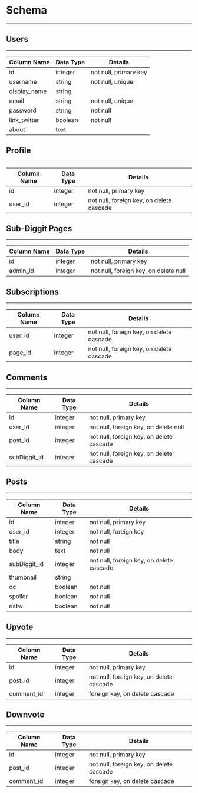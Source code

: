 # Schema
---
## Users
---
| Column Name  | Data Type | Details |
| ------------- | ------------- | ------------- |
| id | integer | not null, primary key |
| username | string | not null, unique |
| display_name | string  | |
| email | string | not null, unique |
| password | string | not null |
| link_twitter | boolean | not null |
| about | text | |

## Profile
---
| Column Name  | Data Type | Details |
| ------------- | ------------- | ------------- |
| id | integer | not null, primary key |
| user_id | integer | not null, foreign key, on delete cascade |

## Sub-Diggit Pages
---
| Column Name | Data Type | Details |
| ------------- | ------------- | ------------- |
| id | integer | not null, primary key |
| admin_id | integer | not null, foreign key, on delete null |

## Subscriptions
---
| Column Name | Data Type | Details |
| ------------- | ------------- | ------------- |
| user_id | integer | not null, foreign key, on delete cascade |
| page_id | integer | not null, foreign key, on delete cascade |

## Comments
---
| Column Name  | Data Type | Details |
| ------------- | ------------- | ------------- |
| id | integer | not null, primary key |
| user_id | integer | not null, foreign key, on delete null |
| post_id| integer |not null, foreign key, on delete cascade |
| subDiggit_id | integer | not null, foreign key, on delete cascade |

## Posts
---
| Column Name  | Data Type | Details |
| ------------- | ------------- | ------------- |
| id  | integer  | not null, primary key |
| user_id | integer | not null, foreign key |
| title | string | not null |
| body | text | not null |
| subDiggit_id | integer | not null, foreign key, on delete cascade |
| thumbnail | string | |
| oc | boolean | not null |
| spoiler | boolean | not null |
| nsfw | boolean | not null |

## Upvote
---
| Column Name  | Data Type | Details |
| ------------- | ------------- | ------------- |
| id  | integer  | not null, primary key |
| post_id | integer | not null, foreign key, on delete cascade |
| comment_id | integer | foreign key, on delete cascade |

## Downvote
---
| Column Name  | Data Type | Details |
| ------------- | ------------- | ------------- |
| id  | integer  | not null, primary key |
| post_id | integer | not null, foreign key, on delete cascade |
| comment_id | integer | foreign key, on delete cascade |
